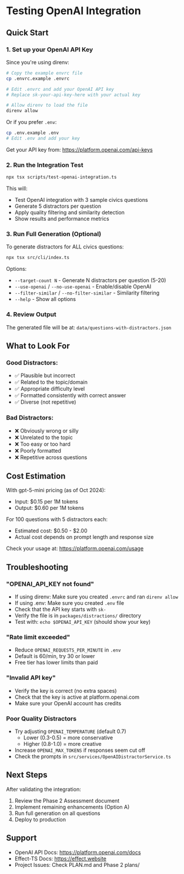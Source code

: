 # Testing OpenAI Integration

## Quick Start

### 1. Set up your OpenAI API Key

Since you're using direnv:

```bash
# Copy the example envrc file
cp .envrc.example .envrc

# Edit .envrc and add your OpenAI API key
# Replace sk-your-api-key-here with your actual key

# Allow direnv to load the file
direnv allow
```

Or if you prefer `.env`:

```bash
cp .env.example .env
# Edit .env and add your key
```

Get your API key from: https://platform.openai.com/api-keys

### 2. Run the Integration Test

```bash
npx tsx scripts/test-openai-integration.ts
```

This will:
- Test OpenAI integration with 3 sample civics questions
- Generate 5 distractors per question
- Apply quality filtering and similarity detection
- Show results and performance metrics

### 3. Run Full Generation (Optional)

To generate distractors for ALL civics questions:

```bash
npx tsx src/cli/index.ts
```

Options:
- `--target-count N` - Generate N distractors per question (5-20)
- `--use-openai` / `--no-use-openai` - Enable/disable OpenAI
- `--filter-similar` / `--no-filter-similar` - Similarity filtering
- `--help` - Show all options

### 4. Review Output

The generated file will be at: `data/questions-with-distractors.json`

## What to Look For

### Good Distractors:
- ✅ Plausible but incorrect
- ✅ Related to the topic/domain
- ✅ Appropriate difficulty level
- ✅ Formatted consistently with correct answer
- ✅ Diverse (not repetitive)

### Bad Distractors:
- ❌ Obviously wrong or silly
- ❌ Unrelated to the topic
- ❌ Too easy or too hard
- ❌ Poorly formatted
- ❌ Repetitive across questions

## Cost Estimation

With gpt-5-mini pricing (as of Oct 2024):
- Input: $0.15 per 1M tokens
- Output: $0.60 per 1M tokens

For 100 questions with 5 distractors each:
- Estimated cost: $0.50 - $2.00
- Actual cost depends on prompt length and response size

Check your usage at: https://platform.openai.com/usage

## Troubleshooting

### "OPENAI_API_KEY not found"
- If using direnv: Make sure you created `.envrc` and ran `direnv allow`
- If using .env: Make sure you created `.env` file
- Check that the API key starts with `sk-`
- Verify the file is in `packages/distractions/` directory
- Test with: `echo $OPENAI_API_KEY` (should show your key)

### "Rate limit exceeded"
- Reduce `OPENAI_REQUESTS_PER_MINUTE` in `.env`
- Default is 60/min, try 30 or lower
- Free tier has lower limits than paid

### "Invalid API key"
- Verify the key is correct (no extra spaces)
- Check that the key is active at platform.openai.com
- Make sure your OpenAI account has credits

### Poor Quality Distractors
- Try adjusting `OPENAI_TEMPERATURE` (default 0.7)
  - Lower (0.3-0.5) = more conservative
  - Higher (0.8-1.0) = more creative
- Increase `OPENAI_MAX_TOKENS` if responses seem cut off
- Check the prompts in `src/services/OpenAIDistractorService.ts`

## Next Steps

After validating the integration:
1. Review the Phase 2 Assessment document
2. Implement remaining enhancements (Option A)
3. Run full generation on all questions
4. Deploy to production

## Support

- OpenAI API Docs: https://platform.openai.com/docs
- Effect-TS Docs: https://effect.website
- Project Issues: Check PLAN.md and Phase 2 plans/
